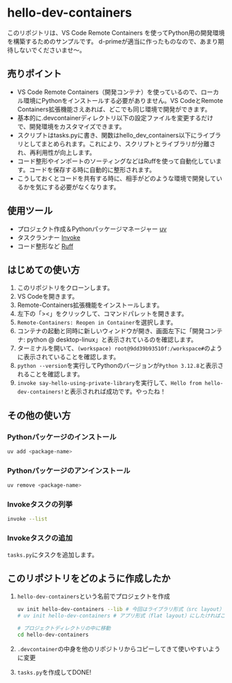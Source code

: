# hello-dev-containers

このリポジトリは、VS Code Remote Containers を使ってPython用の開発環境を構築するためのサンプルです。
d-primeが適当に作ったものなので、あまり期待しないでくださいませ〜。

## 売りポイント

- VS Code Remote Containers（開発コンテナ）を使っているので、ローカル環境にPythonをインストールする必要がありません。VS CodeとRemote Containers拡張機能さえあれば、どこでも同じ環境で開発ができます。
- 基本的に.devcontainerディレクトリ以下の設定ファイルを変更するだけで、開発環境をカスタマイズできます。
- スクリプトはtasks.pyに書き、関数はhello_dev_containers以下にライブラリとしてまとめられます。これにより、スクリプトとライブラリが分離され、再利用性が向上します。
- コード整形やインポートのソーティングなどはRuffを使って自動化しています。コードを保存する時に自動的に整形されます。
- こうしておくとコードを共有する時に、相手がどのような環境で開発しているかを気にする必要がなくなります。

## 使用ツール

- プロジェクト作成＆Pythonパッケージマネージャー [uv](https://docs.astral.sh/uv/)
- タスクランナー [Invoke](http://www.pyinvoke.org/)
- コード整形など [Ruff](https://docs.astral.sh/ruff/)

## はじめての使い方

1. このリポジトリをクローンします。
2. VS Codeを開きます。
3. Remote-Containers拡張機能をインストールします。
4. 左下の「><」をクリックして、コマンドパレットを開きます。
5. `Remote-Containers: Reopen in Container`を選択します。
6. コンテナの起動と同時に新しいウィンドウが開き、画面左下に「開発コンテナ: python @ desktop-linux」と表示されているのを確認します。
7. ターミナルを開いて、`(workspace) root@9dd39b93510f:/workspace#`のように表示されていることを確認します。
8. `python --version`を実行してPythonのバージョンが`Python 3.12.8`と表示されることを確認します。
9. `invoke say-hello-using-private-library`を実行して、`Hello from hello-dev-containers!`と表示されれば成功です。やったね！

## その他の使い方

### Pythonパッケージのインストール

```bash
uv add <package-name>
```

### Pythonパッケージのアンインストール

```bash
uv remove <package-name>
```

### Invokeタスクの列挙

```bash
invoke --list
```

### Invokeタスクの追加

`tasks.py`にタスクを追加します。

## このリポジトリをどのように作成したか

1. `hello-dev-containers`という名前でプロジェクトを作成

    ```bash
    uv init hello-dev-containers --lib # 今回はライブラリ形式（src layout）を採用
    # uv init hello-dev-containers # アプリ形式（flat layout）にしたければこちら

    # プロジェクトディレクトリの中に移動
    cd hello-dev-containers
    ```

2. `.devcontainer`の中身を他のリポジトリからコピーしてきて使いやすいように変更

3. `tasks.py`を作成してDONE!
